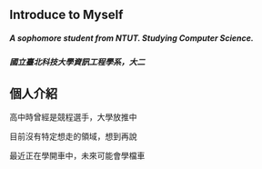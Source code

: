 ## Introduce to Myself

##### A sophomore student from NTUT. Studying Computer Science.

##### 國立臺北科技大學資訊工程學系，大二


## 個人介紹

高中時曾經是競程選手，大學放推中

目前沒有特定想走的領域，想到再說

最近正在學開車中，未來可能會學檔車
<!--
## 檢定紀錄

| 證照 | 成績 | 場次 |
| -------- | -------- | -------- |
| APCS     | 觀念五(100/100) 實作四(280/400)     | 202201     |
| CPE     | 五題 Rank 147/2811  | 202303     |
| CPE     | 四題 Rank 48/2640    | 202312    |

## 競賽紀錄

| 項目 | 成績 |年分| 備註 |
| -------- | -------- |---| -------- |
| 台北市普通高中資訊學科能力競賽     | Rank 59    | 2020    |沒獎QQ|
| 台北市普通高中資訊學科能力競賽     | Rank 36 (佳作)   | 2021    ||
| NCPC 決賽    | Rank 45 (佳作)   | 2022    ||
| ICPC Taoyuan Site    | Rank 69   | 2022    |沒獎QQ|
| TUPC     | Rank 1 (金獎)  | 2023    ||
| NCPC 決賽    | Rank 46 (佳作)   | 2023    ||
| ICPC Taoyuan Site    | Rank 53 (銅牌)   | 2023    ||

## 校內紀錄

| 項目 | 學校 | 備註 |
| -------- | -------- | -------- |
| 書卷獎     | 國立台北科技大學    | 111-2     |
-->


<!--
**kesshoban3310/kesshoban3310** is a ✨ _special_ ✨ repository because its `README.md` (this file) appears on your GitHub profile.

Here are some ideas to get you started:

- 🔭 I’m currently working on ...
- 🌱 I’m currently learning ...
- 👯 I’m looking to collaborate on ...
- 🤔 I’m looking for help with ...
- 💬 Ask me about ...
- 📫 How to reach me: ...
- 😄 Pronouns: ...
- ⚡ Fun fact: ...
-->
